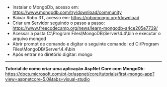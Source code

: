 - Instalar o MongoDb, acesso em: https://www.mongodb.com/try/download/community
- Baixar Robo 3T, acesso em: https://robomongo.org/download
- Criar um Servidor seguindo o passo a passo: https://www.freecodecamp.org/news/learn-mongodb-a4ce205e7739/
- Acessar a pasta C:\Program Files\MongoDB\Server\4.4\bin e executar o arquivo mongod
- Abrir  prompt de comando e digitar o seguinte comando:  cd C:\Program Files\MongoDB\Server\4.4\bin
- Após entrar no diretório digitar: mongo


-------------------------------------
**Tutorial de como criar uma aplicação AspNet Core com MongoDb**: https://docs.microsoft.com/pt-br/aspnet/core/tutorials/first-mongo-app?view=aspnetcore-5.0&tabs=visual-studio
